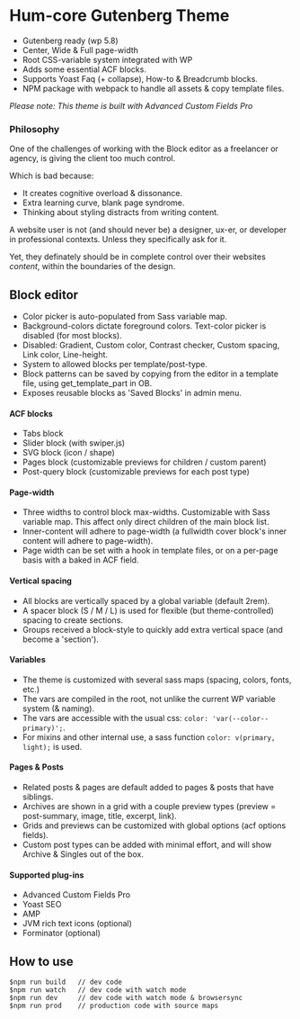 # Hum-core Gutenberg Theme

- Gutenberg ready (wp 5.8)
- Center, Wide & Full page-width
- Root CSS-variable system integrated with WP
- Adds some essential ACF blocks.
- Supports Yoast Faq (+ collapse), How-to & Breadcrumb blocks.
- NPM package with webpack to handle all assets & copy template files.

*Please note: This theme is built with Advanced Custom Fields Pro*


### Philosophy
One of the challenges of working with the Block editor as a freelancer or agency, is giving the client too much control.

Which is bad because:
- It creates cognitive overload & dissonance.
- Extra learning curve, blank page syndrome.
- Thinking about styling distracts from writing content.

A website user is not (and should never be) a designer, ux-er, or developer in professional contexts. Unless they specifically ask for it.

Yet, they definately should be in complete control over their websites *content*, within the boundaries of the design.


## Block editor

- Color picker is auto-populated from Sass variable map.
- Background-colors dictate foreground colors. Text-color picker is disabled (for most blocks).
- Disabled: Gradient, Custom color, Contrast checker, Custom spacing, Link color, Line-height.
- System to allowed blocks per template/post-type.
- Block patterns can be saved by copying from the editor in a template file, using get_template_part in OB.
- Exposes reusable blocks as 'Saved Blocks' in admin menu.

#### ACF blocks
- Tabs block
- Slider block (with swiper.js)
- SVG block (icon / shape)
- Pages block (customizable previews for children / custom parent)
- Post-query block (customizable previews for each post type)


#### Page-width
- Three widths to control block max-widths. Customizable with Sass variable map. This affect only direct children of the main block list.
- Inner-content will adhere to page-width (a fullwidth cover block's inner content will adhere to page-width).
- Page width can be set with a hook in template files, or on a per-page basis with a baked in ACF field.


#### Vertical spacing
- All blocks are vertically spaced by a global variable (default 2rem).
- A spacer block (S / M / L) is used for flexible (but theme-controlled) spacing to create sections.
- Groups received a block-style to quickly add extra vertical space (and become a 'section').


#### Variables
- The theme is customized with several sass maps (spacing, colors, fonts, etc.)
- The vars are compiled in the root, not unlike the current WP variable system (& naming).
- The vars are accessible with the usual css: ```color: 'var(--color--primary)';```.
- For mixins and other internal use, a sass function ```color: v(primary, light);``` is used.


#### Pages & Posts
- Related posts & pages are default added to pages & posts that have siblings.
- Archives are shown in a grid with a couple preview types (preview = post-summary, image, title, excerpt, link).
- Grids and previews can be customized with global options (acf options fields).
- Custom post types can be added with minimal effort, and will show Archive & Singles out of the box.


#### Supported plug-ins
- Advanced Custom Fields Pro
- Yoast SEO
- AMP
- JVM rich text icons (optional)
- Forminator (optional)


## How to use
```
$npm run build   // dev code
$npm run watch   // dev code with watch mode
$npm run dev     // dev code with watch mode & browsersync
$npm run prod    // production code with source maps
```
